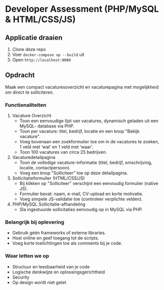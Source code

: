 # Developer Assessment (PHP/MySQL & HTML/CSS/JS)

## Applicatie draaien

1. Clone deze repo
2. Voer `docker-compose up --build` uit
3. Open `http://localhost:8080`

## Opdracht

Maak een compact vacaturesoverzicht en vacaturepagina met mogelijkheid om direct te
solliciteren.

### Functionaliteiten

1. Vacature Overzicht
   - Toon een eenvoudige lijst van vacatures, dynamisch geladen uit een MySQL-
   database via PHP.
   - Toon per vacature: titel, bedrijf, locatie en een knop "Bekijk vacature".
   - Voeg bovenaan een zoekformulier toe om in de vacatures te zoeken, 1 veld met
   ‘wat’ en 1 veld met ‘waar’.
   - Toon 100 vacatures van circa 25 bedrijven.
2. Vacaturedetailpagina
   - Toon de volledige vacature-informatie (titel, bedrijf, omschrijving, locatie,
   contactpersoon).
   - Voeg een knop "Solliciteer" toe op deze detailpagina.
3. Sollicitatieformulier (HTML/CSS/JS)
   - Bij klikken op "Solliciteer" verschijnt een eenvoudig formulier (native JS).
   - Formulier bevat: naam, e-mail, CV-upload en korte motivatie.
   - Voeg simpele JS-validatie toe (controleer verplichte velden).
4. PHP/MySQL Sollicitatie-afhandeling
   - Sla ingestuurde sollicitaties eenvoudig op in MySQL via PHP.

### Belangrijk bij oplevering
   - Gebruik géén frameworks of externe libraries.
   - Host online en geef toegang tot de scripts.
   - Voeg korte toelichtingen toe als comments bij je code. 

### Waar letten we op
   - Structuur en leesbaarheid van je code
   - Logische denkwijze en oplossingsgerichtheid
   - Security
   - Op design wordt niet gelet
